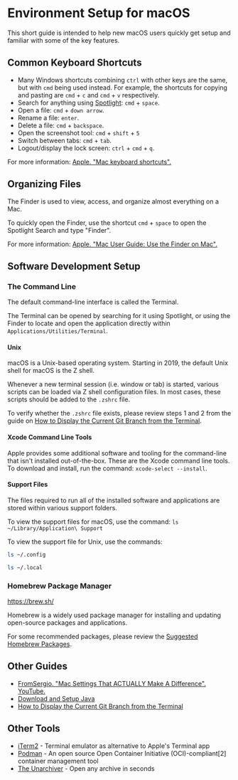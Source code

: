 # Environment Setup for macOS

This short guide is intended to help new macOS users quickly get setup and familiar with some of the key features.

## Common Keyboard Shortcuts

- Many Windows shortcuts combining `ctrl` with other keys are the same, but with `cmd` being used instead. For example, the shortcuts for copying and pasting are `cmd` + `c` and `cmd` + `v` respectively.
- Search for anything using [Spotlight](https://support.apple.com/en-ca/guide/mac-help/mchlp1008/mac): `cmd` + `space`.
- Open a file: `cmd` + `down arrow`.
- Rename a file: `enter`.
- Delete a file: `cmd` + `backspace`.
- Open the screenshot tool: `cmd` + `shift` + `5`
- Switch between tabs: `cmd` + `tab`.
- Logout/display the lock screen: `ctrl` + `cmd` + `q`.

For more information: [Apple. "Mac keyboard shortcuts".](https://support.apple.com/en-ca/102650)

## Organizing Files

The Finder is used to view, access, and organize almost everything on a Mac.

To quickly open the Finder, use the shortcut `cmd` + `space` to open the Spotlight Search and type "Finder".

For more information: [Apple. "Mac User Guide: Use the Finder on Mac".](https://support.apple.com/en-ca/guide/mac-help/mchlp2605/mac)

## Software Development Setup

### The Command Line

The default command-line interface is called the Terminal.

The Terminal can be opened by searching for it using Spotlight, or using the Finder to locate and open the application directly within `Applications/Utilities/Terminal`.

#### Unix

macOS is a Unix-based operating system. Starting in 2019, the default Unix shell for macOS is the Z shell.

Whenever a new terminal session (i.e. window or tab) is started, various scripts can be loaded via Z shell configuration files. In most cases, these scripts should be added to the `.zshrc` file.

To verify whether the `.zshrc` file exists, please review steps 1 and 2 from the guide on [How to Display the Current Git Branch from the Terminal](terminal-git-branch.md).

#### Xcode Command Line Tools

Apple provides some additional software and tooling for the command-line that isn't installed out-of-the-box. These are the Xcode command line tools. To download and install, run the command: `xcode-select --install`.

#### Support Files

The files required to run all of the installed software and applications are stored within various support folders.

To view the support files for macOS, use the command: `ls ~/Library/Application\ Support`

To view the support file for Unix, use the commands:

```sh
ls ~/.config
```

```sh
ls ~/.local
```

### Homebrew Package Manager

https://brew.sh/

Homebrew is a widely used package manager for installing and updating open-source packages and applications.

For some recommended packages, please review the [Suggested Homebrew Packages](homebrew-suggestions.md).

## Other Guides

- [FromSergio. "Mac Settings That ACTUALLY Make A Difference". YouTube.](https://www.youtube.com/watch?v=Kft9Y33oc2I)
- [Download and Setup Java](java-setup.md)
- [How to Display the Current Git Branch from the Terminal](terminal-git-branch.md)

## Other Tools

- [iTerm2](https://iterm2.com/) - Terminal emulator as alternative to Apple's Terminal app
- [Podman](https://podman.io/) - An open source Open Container Initiative (OCI)-compliant[2] container management tool
- [The Unarchiver](https://theunarchiver.com/) - Open any archive in seconds
